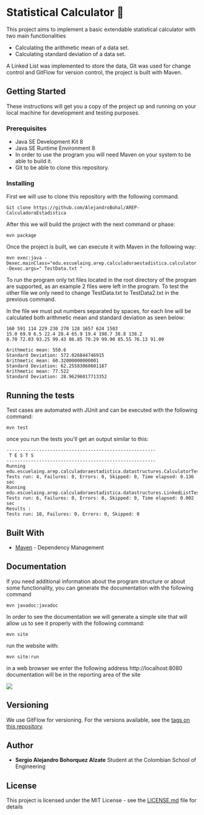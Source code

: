 # Statistical Calculator  :rocket:
This project aims to implement a basic extendable statistical calculator with two main functionalities 

 - Calculating the arithmetic mean of a data set.
 - Calculating standard deviation of a data set. 

A Linked List was implemented to store the data, Git was used for change control and GitFlow for version control, the project is built with Maven.

## Getting Started

These instructions will get you a copy of the project up and running on your local machine for development and testing purposes. 

### Prerequisites

- Java SE Development Kit 8
- Java SE Runtime Environment 8
- In order to use the program you will need Maven on your system to be able to build it.
- Git to be able to clone this repository. 


### Installing

First we will use to clone this repository with the following command.

```
Git clone https://github.com/AlejandroBohal/AREP-CalculadoraEstadistica
```

After this we will build the project with the next command or phase:
```
mvn package
```
Once the project is built, we can execute it with Maven in the following way:
```
mvn exec:java -Dexec.mainClass="edu.escuelaing.arep.calculadoraestadistica.calculator.CalculatorDemo" -Dexec.args=" TestData.txt "
```
To run the program only txt files located in the root directory of the program are supported, as an example 2 files were left in the program. To test the other file we only need to change TestData.txt to TestData2.txt in the previous command.

In the file we must put numbers separated by spaces, for each line will be calculated both arithmetic mean and standard deviation as seen below:
```
160 591 114 229 230 270 128 1657 624 1503
15.0 69.9 6.5 22.4 28.4 65.9 19.4 198.7 38.8 138.2
0.70 72.03 93.25 99.43 86.85 70.29 99.90 85.55 76.13 91.09
```
```
Arithmetic mean: 550.6
Standard Deviation: 572.026844746915
Arithmetic mean: 60.32000000000001
Standard Deviation: 62.25583060601187
Arithmetic mean: 77.522
Standard Deviation: 28.96296017713352
```
## Running the tests

Test cases are automated with JUnit and can be executed with the following command:
```
mvn test
```
once you run the tests you'll get an output similar to this:
```
-------------------------------------------------------
 T E S T S
-------------------------------------------------------
Running edu.escuelaing.arep.calculadoraestadistica.datastructures.CalculatorTest
Tests run: 4, Failures: 0, Errors: 0, Skipped: 0, Time elapsed: 0.136 sec
Running edu.escuelaing.arep.calculadoraestadistica.datastructures.LinkedListTest
Tests run: 6, Failures: 0, Errors: 0, Skipped: 0, Time elapsed: 0.002 sec
Results :
Tests run: 10, Failures: 0, Errors: 0, Skipped: 0
```

## Built With

* [Maven](https://maven.apache.org/) - Dependency Management

## Documentation

If you need additional information about the program structure or about some functionality, you can generate the documentation with the following command
```
mvn javadoc:javadoc
```
In order to see the documentation we will generate a simple site that will allow us to see it properly with the following command:
```
mvn site
```
run the website with:
```
mvn site:run
```
in a web browser we enter the following address http://localhost:8080 
documentation will be in the reporting area of the site

![](https://i.ibb.co/tBLtQdJ/Javadoc.png)

## Versioning

We use GitFlow for versioning. For the versions available, see the [tags on this repository](https://github.com/AlejandroBohal/AREP-CalculadoraEstadistica/tags). 

## Author

* **Sergio Alejandro Bohorquez Alzate** 
Student at the Colombian School of Engineering

## License

This project is licensed under the MIT License - see the [LICENSE.md](LICENSE.md) file for details

